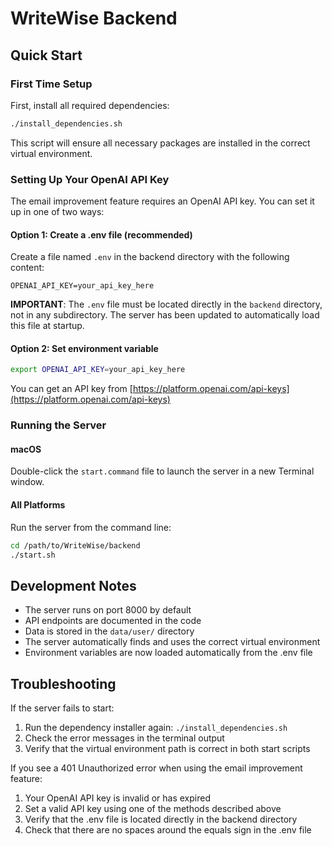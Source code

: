 # WriteWise Backend

## Quick Start

### First Time Setup
First, install all required dependencies:

```bash
./install_dependencies.sh
```

This script will ensure all necessary packages are installed in the correct virtual environment.

### Setting Up Your OpenAI API Key

The email improvement feature requires an OpenAI API key. You can set it up in one of two ways:

#### Option 1: Create a .env file (recommended)
Create a file named `.env` in the backend directory with the following content:
```
OPENAI_API_KEY=your_api_key_here
```

**IMPORTANT**: The `.env` file must be located directly in the `backend` directory, not in any subdirectory. The server has been updated to automatically load this file at startup.

#### Option 2: Set environment variable
```bash
export OPENAI_API_KEY=your_api_key_here
```

You can get an API key from [https://platform.openai.com/api-keys](https://platform.openai.com/api-keys)

### Running the Server

#### macOS
Double-click the `start.command` file to launch the server in a new Terminal window.

#### All Platforms
Run the server from the command line:

```bash
cd /path/to/WriteWise/backend
./start.sh
```

## Development Notes

- The server runs on port 8000 by default
- API endpoints are documented in the code
- Data is stored in the `data/user/` directory
- The server automatically finds and uses the correct virtual environment
- Environment variables are now loaded automatically from the .env file

## Troubleshooting

If the server fails to start:

1. Run the dependency installer again: `./install_dependencies.sh`
2. Check the error messages in the terminal output
3. Verify that the virtual environment path is correct in both start scripts

If you see a 401 Unauthorized error when using the email improvement feature:

1. Your OpenAI API key is invalid or has expired
2. Set a valid API key using one of the methods described above
3. Verify that the .env file is located directly in the backend directory
4. Check that there are no spaces around the equals sign in the .env file 
